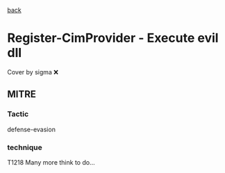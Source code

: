 [back](../index.md)
# Register-CimProvider - Execute evil dll
Cover by sigma :x: 
## MITRE
### Tactic
defense-evasion
### technique
T1218
Many more think to do...
